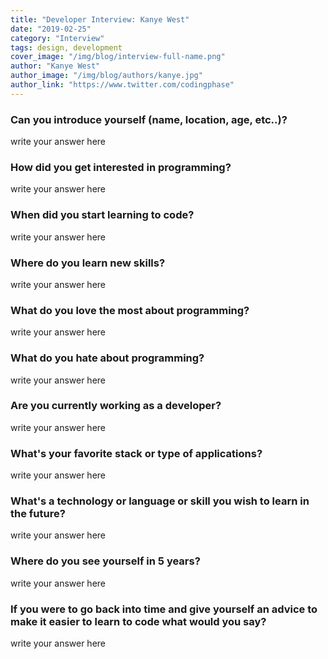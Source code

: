 ```yaml
---
title: "Developer Interview: Kanye West"
date: "2019-02-25"
category: "Interview"
tags: design, development
cover_image: "/img/blog/interview-full-name.png"
author: "Kanye West"
author_image: "/img/blog/authors/kanye.jpg"
author_link: "https://www.twitter.com/codingphase"
---
```


### Can you introduce yourself (name, location, age, etc..)?

write your answer here

### How did you get interested in programming?

write your answer here

### When did you start learning to code?

write your answer here

### Where do you learn new skills?

write your answer here

### What do you love the most about programming?

write your answer here

### What do you hate about programming?

write your answer here

### Are you currently working as a developer?

write your answer here

### What's your favorite stack or type of applications?

write your answer here

### What's a technology or language or skill you wish to learn in the future?

write your answer here

### Where do you see yourself in 5 years?

write your answer here

### If you were to go back into time and give yourself an advice to make it easier to learn to code what would you say?

write your answer here
